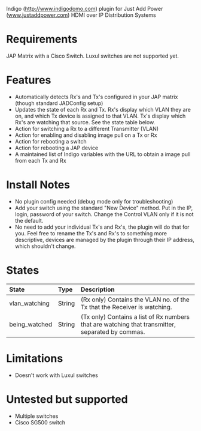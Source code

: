 Indigo (http://www.indigodomo.com) plugin for Just Add Power (www.justaddpower.com) HDMI over IP Distribution Systems

# Requirements #
JAP Matrix with a Cisco Switch.  Luxul switches are not supported yet.

# Features #
* Automatically detects Rx's and Tx's configured in your JAP matrix (though standard JADConfig setup)
* Updates the state of each Rx and Tx.  Rx's display which VLAN they are on, and which Tx device is assigned to that VLAN.  Tx's display which Rx's are watching that source.  See the state table below.
* Action for switching a Rx to a different Transmitter (VLAN)
* Action for enabling and disabling image pull on a Tx or Rx
* Action for rebooting a switch
* Action for rebooting a JAP device
* A maintained list of Indigo variables with the URL to obtain a image pull from each Tx and Rx

# Install Notes #
* No plugin config needed (debug mode only for troubleshooting)
* Add your switch using the standard "New Device" method.  Put in the IP, login, password of your switch.  Change the Control VLAN only if it is not the default.
* No need to add your individual Tx's and Rx's, the plugin will do that for you.  Feel free to rename the Tx's and Rx's to something more descriptive, devices are managed by the plugin through their IP address, which shouldn't change.

# States #

| State                | Type    | Description                                                                                                                                                                                                                  |
|:---------------------|:--------|:-----------------------------------------------------------------------------------------------------------------------------------------------------------------------------------------------------------------------------|
| vlan_watching       | String  | (Rx only) Contains the VLAN no. of the Tx that the Receiver is watching.                                                                                       |
| being_watched       | String  | (Tx only) Contains a list of Rx numbers that are watching that transmitter, separated by commas.                                                                                       |

# Limitations #
* Doesn't work with Luxul switches

# Untested but supported #
* Multiple switches
* Cisco SG500 switch